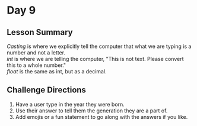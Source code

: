 # Day 9

## Lesson Summary 
*Casting* is where we explicitly tell the computer that what we are typing is a number and not a letter.\
*int* is where we are telling the computer, "This is not text. Please convert this to a whole number."\
*float* is the same as int, but as a decimal. 

## Challenge Directions
1. Have a user type in the year they were born.
2. Use their answer to tell them the generation they are a part of.
3. Add emojis or a fun statement to go along with the answers if you like.

